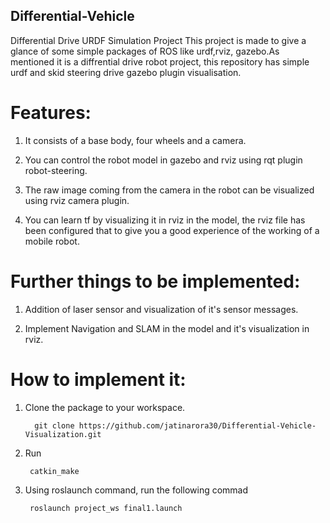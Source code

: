 ## Differential-Vehicle
Differential Drive URDF Simulation Project
This project is made to give a glance of some simple packages of ROS like urdf,rviz, gazebo.As mentioned it is a diffrential drive robot project, this repository has simple urdf and skid steering drive gazebo plugin visualisation.

# Features:
1. It consists of a base body, four wheels and a camera.

2. You can control the robot model in gazebo and rviz using rqt plugin robot-steering.

3. The raw image coming from the camera in the robot can be visualized using rviz camera plugin.

4. You can learn tf by visualizing it in rviz in the model, the rviz file has been configured that to give you a good experience of the working of a mobile robot.

# Further things to be implemented:
1. Addition of laser sensor and visualization of it's sensor messages.

2. Implement Navigation and SLAM in the model and it's visualization in rviz.
# How to implement it:
1. Clone the package to your workspace.

         git clone https://github.com/jatinarora30/Differential-Vehicle-Visualization.git
         
2. Run 

        catkin_make
        
3. Using roslaunch command, run the following commad

        roslaunch project_ws final1.launch


